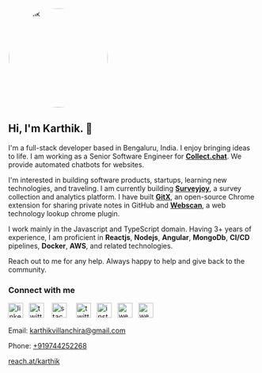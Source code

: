 
[<img style="border: 1px solid transparent; border-radius: 50%;" src='https://karthikk.xyz/karthik.jpg#thumbnail' alt='karthik' height='200'>](https://karthikk.xyz)


Hi, I'm Karthik. 👋
----------------

I'm a full-stack developer based in Bengaluru, India. I enjoy bringing ideas to life. I am working as a Senior Software Engineer for **[Collect.chat](https://collect.chat)**. We provide automated chatbots for websites.

I'm interested in building software products, startups, learning new technologies, and traveling. I am currently building **[Surveyjoy](https://surveyjoy.co)**, a survey collection and analytics platform. I have built **[GitX](https://gitxapp.com)**, an open-source Chrome extension for sharing private notes in GitHub and **[Webscan](https://chrome.google.com/webstore/detail/web-scan-web-technology-l/hfcopfpmehaahmglocoolmgidihnjdgn)**, a web technology lookup chrome plugin.

I work mainly in the Javascript and TypeScript domain. Having 3+ years of experience, I am proficient in **Reactjs**, **Nodejs**, **Angular**, **MongoDb**, **CI/CD** pipelines, **Docker**, **AWS**, and related technologies.

Reach out to me for any help. Always happy to help and give back to the community.

### Connect with me 


[<img src='https://cdn.jsdelivr.net/npm/simple-icons@3.0.1/icons/linkedin.svg' alt='linkedin' height='30'>](https://www.linkedin.com/in/karthikvillanchira/)&nbsp; &nbsp;[<img src='https://cdn.jsdelivr.net/npm/simple-icons@3.0.1/icons/medium.svg' alt='twitter' height='30'>](https://medium.com/@karthikvillanchira) &nbsp;&nbsp; [<img src='https://cdn.jsdelivr.net/npm/simple-icons@3.0.1/icons/stackoverflow.svg' alt='stackoverflow' height='30'>](https://stackoverflow.com/users/6087555/karthik?tab=profile) &nbsp; &nbsp; [<img src='https://cdn.jsdelivr.net/npm/simple-icons@3.0.1/icons/twitter.svg' alt='twitter' height='30'>](https://twitter.com/itskarthik95) &nbsp;&nbsp;[<img src='https://cdn.jsdelivr.net/npm/simple-icons@3.0.1/icons/instagram.svg' alt='instagram' height='30'>](https://www.instagram.com/itsmekarthik/)&nbsp;&nbsp; [<img src='https://cdn.jsdelivr.net/npm/simple-icons@3.0.1/icons/icloud.svg' alt='website' height='30'>](https://karthikk.xyz/)&nbsp;&nbsp; [<img src='https://cdn.jsdelivr.net/npm/simple-icons@3.0.1/icons/quora.svg' alt='website' height='30'>](https://www.quora.com/profile/Karthik-S-Kumar)

Email: karthikvillanchira@gmail.com

Phone: [+919744252268](tel:+919744252268)

[reach.at/karthik](https://reach.at/karthik)